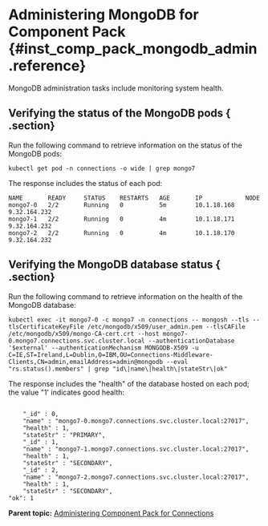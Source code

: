 # Administering MongoDB for Component Pack {#inst_comp_pack_mongodb_admin .reference}

MongoDB administration tasks include monitoring system health.

## Verifying the status of the MongoDB pods { .section}

Run the following command to retrieve information on the status of the MongoDB pods:

```
kubectl get pod -n connections -o wide | grep mongo7
```

The response includes the status of each pod:

```
NAME       READY     STATUS    RESTARTS   AGE       IP            NODE
mongo7-0   2/2       Running   0          5m        10.1.18.168   9.32.164.232
mongo7-1   2/2       Running   0          4m        10.1.18.171   9.32.164.232
mongo7-2   2/2       Running   0          4m        10.1.18.170   9.32.164.232
```

## Verifying the MongoDB database status { .section}

Run the following command to retrieve information on the health of the MongoDB database:

```
kubectl exec -it mongo7-0 -c mongo7 -n connections -- mongosh --tls --tlsCertificateKeyFile /etc/mongodb/x509/user_admin.pem --tlsCAFile /etc/mongodb/x509/mongo-CA-cert.crt --host mongo7-0.mongo7.connections.svc.cluster.local --authenticationDatabase '$external' --authenticationMechanism MONGODB-X509 -u C=IE,ST=Ireland,L=Dublin,O=IBM,OU=Connections-Middleware-Clients,CN=admin,emailAddress=admin@mongodb --eval "rs.status().members" | grep "id\|name\|health\|stateStr\|ok"
```

The response includes the "health" of the database hosted on each pod; the value "1' indicates good health:

```

    "_id" : 0,
    "name" : "mongo7-0.mongo7.connections.svc.cluster.local:27017",
    "health" : 1,
    "stateStr" : "PRIMARY",
    "_id" : 1,
    "name" : "mongo7-1.mongo7.connections.svc.cluster.local:27017",
    "health" : 1,
    "stateStr" : "SECONDARY",
    "_id" : 2,
    "name" : "mongo7-2.mongo7.connections.svc.cluster.local:27017",
    "health" : 1,
    "stateStr" : "SECONDARY",
"ok": 1

```

**Parent topic:** [Administering Component Pack for Connections](../admin/c_admin_component_pack_intro.md)

